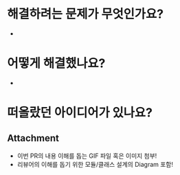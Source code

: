 # 해결하려는 문제가 무엇인가요?
*

# 어떻게 해결했나요?
*

# 떠올랐던 아이디어가 있나요?

## Attachment
* 이번 PR의 내용 이해를 돕는 GIF 파일 혹은 이미지 첨부!
* 리뷰어의 이해를 돕기 위한 모듈/클래스 설계의 Diagram 포함!
